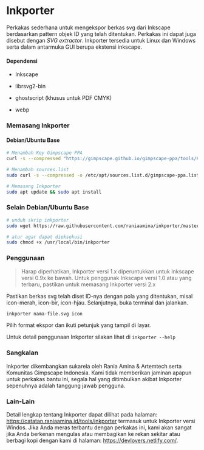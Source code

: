 # Inkporter

Perkakas sederhana untuk mengekspor berkas svg dari Inkscape berdasarkan pattern objek ID yang telah ditentukan. Perkakas ini dapat juga disebut dengan *SVG extractor*. Inkporter tersedia untuk Linux dan Windows serta dalam antarmuka GUI berupa ekstensi inkscape.

#### Dependensi

- Inkscape

- librsvg2-bin

- ghostscript (khusus untuk PDF CMYK)

- webp

### Memasang Inkporter

#### Debian/Ubuntu Base

```bash
# Menambah Key Gimpscape PPA
curl -s --compressed "https://gimpscape.github.io/gimpscape-ppa/tools/KEY.gpg" | sudo apt-key add -
```

```bash
# Menambah sources.list
sudo curl -s --compressed -o /etc/apt/sources.list.d/gimpscape-ppa.list "https://gimpscape.github.io/gimpscape-ppa/tools/gimpscape-ppa.list"
```

```bash
# Memasang Inkporter​
sudo apt update && sudo apt install
```

### Selain Debian/Ubuntu Base

```bash
# unduh skrip inkporter
sudo wget https://raw.githubusercontent.com/raniaamina/inkporter/master/source/inkporter/inkporter -P /usr/local/bin/
```

```bash
# atur agar dapat dieksekusi
sudo chmod +x /usr/local/bin/inkporter
```

### Penggunaan

> Harap diperhatikan, Inkporter versi 1.x diperuntukkan untuk Inkscape versi 0.9x ke bawah. Untuk penggunak Inkscape versi 1.0 atau yang terbaru, pastikan untuk memasang Inkporter versi 2.x



Pastikan berkas svg telah diset ID-nya dengan pola yang ditentukan, misal icon-merah, icon-bir, icon-hjau. Selanjutnya, buka terminal dan jalankan.

```bash
inkporter nama-file.svg icon
```

Pilih format ekspor dan ikuti petunjuk yang tampil di layar.

Untuk detail penggunaan Inkporter silakan lihat di `inkporter --help`



### Sangkalan

Inkporter dikembangkan sukarela oleh Rania Amina & Artemtech serta Komunitas Gimpscape Indonesia. Kami tidak memberikan jaminan apapun untuk perkakas bantu ini, segala hal yang ditimbulkan akibat Inkporter sepenuhnya adalah tanggung jawab pengguna. 



### Lain-Lain

Detail lengkap tentang Inkporter dapat dilihat pada halaman: https://catatan.raniaamina.id/tools/inkporter termasuk untuk Inkporter versi Windos. Jika Anda meras terbantu dengan perkakas ini, kami akan sangat jika Anda berkenan mengulas atau membagikan ke rekan sekitar atau berbagi kopi dengan kami di halaman: https://devlovers.netlify.com/.
